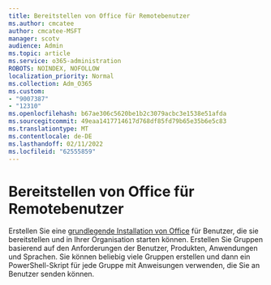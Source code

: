 ```yaml
---
title: Bereitstellen von Office für Remotebenutzer
ms.author: cmcatee
author: cmcatee-MSFT
manager: scotv
audience: Admin
ms.topic: article
ms.service: o365-administration
ROBOTS: NOINDEX, NOFOLLOW
localization_priority: Normal
ms.collection: Adm_O365
ms.custom:
- "9007387"
- "12310"
ms.openlocfilehash: b67ae306c5620be1b2c3079acbc3e1538e51afda
ms.sourcegitcommit: 49eaa1417714617d768df85fd79b65e35b6e5c83
ms.translationtype: MT
ms.contentlocale: de-DE
ms.lasthandoff: 02/11/2022
ms.locfileid: "62555859"
---
```

# <a name="deploy-office-to-remote-users"></a>Bereitstellen von Office für Remotebenutzer

Erstellen Sie eine [grundlegende Installation von Office](https://admin.microsoft.com/Adminportal/Home#/officeremoteinstall) für Benutzer, die sie bereitstellen und in Ihrer Organisation starten können. Erstellen Sie Gruppen basierend auf den Anforderungen der Benutzer, Produkten, Anwendungen und Sprachen. Sie können beliebig viele Gruppen erstellen und dann ein PowerShell-Skript für jede Gruppe mit Anweisungen verwenden, die Sie an Benutzer senden können.
